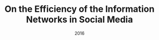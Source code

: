 ---
title: "On the Efficiency of the Information Networks in Social Media"
collection: publications
date: 2016
venue: 'ACM WSDM&apos;16'
authors: 'M. Babaei†, P.A. Grabowicz†, I. Valera, K.P. Gummadi, M. Gomez-Rodriguez'
---